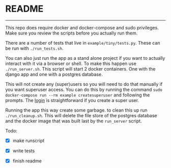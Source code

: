# README
---


This repo does require docker and docker-compose and sudo privileges. Make sure
you review the scripts before you actually run them.

There are a number of tests that live in `example/tiny/tests.py`. These can be
run with `./run_tests.sh`.

You can also just run the app as a stand alone project if you want to actually
interact with it via a browser or shell. To make this happen use
`./run_server.sh`. This script will start 2 docker containers. One with the
django app and one with a postgres database.

This will not create any (super)users so you will need to do that manually if
you want superuser access. You can do this by running the command `sudo
docker-compose run --rm example createsuperuser` and following the prompts. The
[login](http://localhost:8001/admin) is straightforward if you create a super
user.

Running the app this way create some garbage. to clean this up run
`./run_cleanup.sh`. This will delete the file store of the postgres database and
the docker image that was built last by the `run_server` script.


Todo:
- [x] make runscript
- [x] write tests
- [x] finish readme

